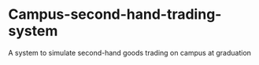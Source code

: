 # Campus-second-hand-trading-system
A system to simulate second-hand goods trading on campus at graduation
